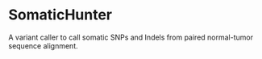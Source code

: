 # SomaticHunter
A variant caller to call somatic SNPs and Indels from paired normal-tumor sequence alignment.
